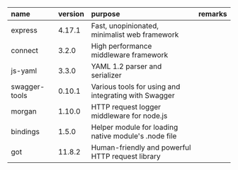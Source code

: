 | name          | version | purpose                                              | remarks |
| :------------ | :------ | :--------------------------------------------------- | :------ |
| express       | 4.17.1  | Fast, unopinionated, minimalist web framework        |         |
| connect       | 3.2.0   | High performance middleware framework                |         |
| js-yaml       | 3.3.0   | YAML 1.2 parser and serializer                       |         |
| swagger-tools | 0.10.1  | Various tools for using and integrating with Swagger |         |
| morgan        | 1.10.0  | HTTP request logger middleware for node.js           |         |
| bindings      | 1.5.0   | Helper module for loading native module's .node file |         |
| got           | 11.8.2  | Human-friendly and powerful HTTP request library     |         |